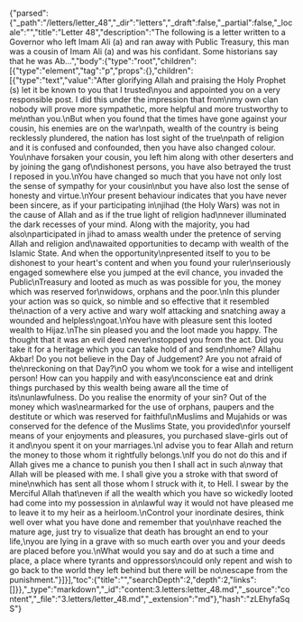 {"parsed":{"_path":"/letters/letter_48","_dir":"letters","_draft":false,"_partial":false,"_locale":"","title":"Letter 48","description":"The following is a letter written to a Governor who left Imam Ali (a) and ran away with Public Treasury, this man was a cousin of Imam Ali (a) and was his confidant. Some historians say that he was Ab...","body":{"type":"root","children":[{"type":"element","tag":"p","props":{},"children":[{"type":"text","value":"After glorifying Allah and praising the Holy Prophet (s) let it be known to you that I trusted\nyou and appointed you on a very responsible post. I did this under the impression that from\nmy own clan nobody will prove more sympathetic, more helpful and more trustworthy to me\nthan you.\nBut when you found that the times have gone against your cousin, his enemies are on the war\npath, wealth of the country is being recklessly plundered, the nation has lost sight of the true\npath of religion and it is confused and confounded, then you have also changed colour. You\nhave forsaken your cousin, you left him along with other deserters and by joining the gang of\ndishonest persons, you have also betrayed the trust I reposed in you.\nYou have changed so much that you have not only lost the sense of sympathy for your cousin\nbut you have also lost the sense of honesty and virtue.\nYour present behaviour indicates that you have never been sincere, as if your participating in\njihad (the Holy Wars) was not in the cause of Allah and as if the true light of religion had\nnever illuminated the dark recesses of your mind. Along with the majority, you had also\nparticipated in jihad to amass wealth under the pretence of serving Allah and religion and\nawaited opportunities to decamp with wealth of the Islamic State. And when the opportunity\npresented itself to you to be dishonest to your heart's content and when you found your ruler\nseriously engaged somewhere else you jumped at the evil chance, you invaded the Public\nTreasury and looted as much as was possible for you, the money which was reserved for\nwidows, orphans and the poor.\nIn this plunder your action was so quick, so nimble and so effective that it resembled the\naction of a very active and wary wolf attacking and snatching away a wounded and helpless\ngoat.\nYou have with pleasure sent this looted wealth to Hijaz.\nThe sin pleased you and the loot made you happy. The thought that it was an evil deed never\nstopped you from the act. Did you take it for a heritage which you can take hold of and send\nhome? Allahu Akbar! Do you not believe in the Day of Judgement? Are you not afraid of the\nreckoning on that Day?\nO you whom we took for a wise and intelligent person! How can you happily and with easy\nconscience eat and drink things purchased by this wealth being aware all the time of its\nunlawfulness. Do you realise the enormity of your sin? Out of the money which was\nearmarked for the use of orphans, paupers and the destitute or which was reserved for faithful\nMuslims and Mujahids or was conserved for the defence of the Muslims State, you provided\nfor yourself means of your enjoyments and pleasures, you purchased slave-girls out of it and\nyou spent it on your marriages.\nI advise you to fear Allah and return the money to those whom it rightfully belongs.\nIf you do not do this and if Allah gives me a chance to punish you then I shall act in such a\nway that Allah will be pleased with me. I shall give you a stroke with that sword of mine\nwhich has sent all those whom I struck with it, to Hell. I swear by the Merciful Allah that\neven if all the wealth which you have so wickedly looted had come into my possession in a\nlawful way it would not have pleased me to leave it to my heir as a heirloom.\nControl your inordinate desires, think well over what you have done and remember that you\nhave reached the mature age, just try to visualize that death has brought an end to your life,\nyou are lying in a grave with so much earth over you and your deeds are placed before you.\nWhat would you say and do at such a time and place, a place where tyrants and oppressors\ncould only repent and wish to go back to the world they left behind but there will be no\nescape from the punishment."}]}],"toc":{"title":"","searchDepth":2,"depth":2,"links":[]}},"_type":"markdown","_id":"content:3.letters:letter_48.md","_source":"content","_file":"3.letters/letter_48.md","_extension":"md"},"hash":"zLEhyfaSqS"}